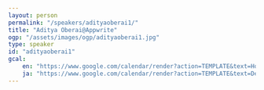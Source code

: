 ```yaml
---
layout: person
permalink: "/speakers/adityaoberai1/"
title: "Aditya Oberai@Appwrite"
ogp: "/assets/images/ogp/adityaoberai1.jpg"
type: speaker
id: "adityaoberai1"
gcal:
    en: "https://www.google.com/calendar/render?action=TEMPLATE&text=How+Can+DevRel+Enable+Engineering%3F&dates=20230311T162000/20230311T165000&location=%E3%80%92220-0004+Kanagawa%2C+Yokohama%2C+Nishi+Ward%2C+Kitasaiwai%2C+2+Chome%E2%88%925%E2%88%9215+%E3%83%97%E3%83%AC%E3%83%9F%E3%82%A2%E6%A8%AA%E6%B5%9C%E8%A5%BF%E5%8F%A3%E3%83%93%E3%83%AB+4F&trp=true&details=https%3A%2F%2Fyokohama-2023.devrelcon.dev%2Fspeakers%2Fadityaoberai1%2F&trp=undefined&trp=true&sprop="
    ja: "https://www.google.com/calendar/render?action=TEMPLATE&text=DevRel%E3%81%AF%E3%81%A9%E3%81%AE%E3%82%88%E3%81%86%E3%81%AB%E3%82%A8%E3%83%B3%E3%82%B8%E3%83%8B%E3%82%A2%E3%83%AA%E3%83%B3%E3%82%B0%E3%82%92%E5%8F%AF%E8%83%BD%E3%81%AB%E3%81%99%E3%82%8B%E3%81%AE%E3%81%8B%EF%BC%9F&dates=20230311T162000/20230311T165000&location=%E3%80%92220-0004+Kanagawa%2C+Yokohama%2C+Nishi+Ward%2C+Kitasaiwai%2C+2+Chome%E2%88%925%E2%88%9215+%E3%83%97%E3%83%AC%E3%83%9F%E3%82%A2%E6%A8%AA%E6%B5%9C%E8%A5%BF%E5%8F%A3%E3%83%93%E3%83%AB+4F&trp=true&details=https%3A%2F%2Fyokohama-2023.devrelcon.dev%2Fspeakers%2Fadityaoberai1%2F&trp=undefined&trp=true&sprop="
---
```

